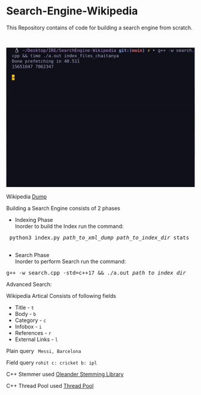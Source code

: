 # Search-Engine-Wikipedia

This Repository contains of code for building a search engine from scratch. 

<br/>

![screenshot](./SearchEngineDemo.gif)

Wikipedia [Dump](https://dumps.wikimedia.org/enwiki/20210720/enwiki-20210720-pages-articles-multistream.xml.bz2)

Building a Search Engine consists of 2 phases
* Indexing Phase <br/>
Inorder to build the Index run the command:
 <pre>
 python3 index.py <i>path_to_xml_dump</i> <i>path_to_index_dir</i> stats 
 </pre>
 
* Search Phase <br/>
Inorder to perform Search run the command:
<pre>
g++ -w search.cpp -std=c++17 && ./a.out <i>path_to_index_dir</i> 
</pre>

Advanced Search:

Wikipedia Artical Consists of following fields
* Title - `t`
* Body - `b`
* Category - `c`
* Infobox - `i`
* References - `r`
* External Links - `l`

Plain query
` Messi, Barcelona`

Field query
`rohit c: cricket b: ipl`

C++ Stemmer used [Oleander Stemming Library](https://github.com/OleanderSoftware/OleanderStemmingLibrary)

C++ Thread Pool used [Thread Pool](https://github.com/progschj/ThreadPool)
